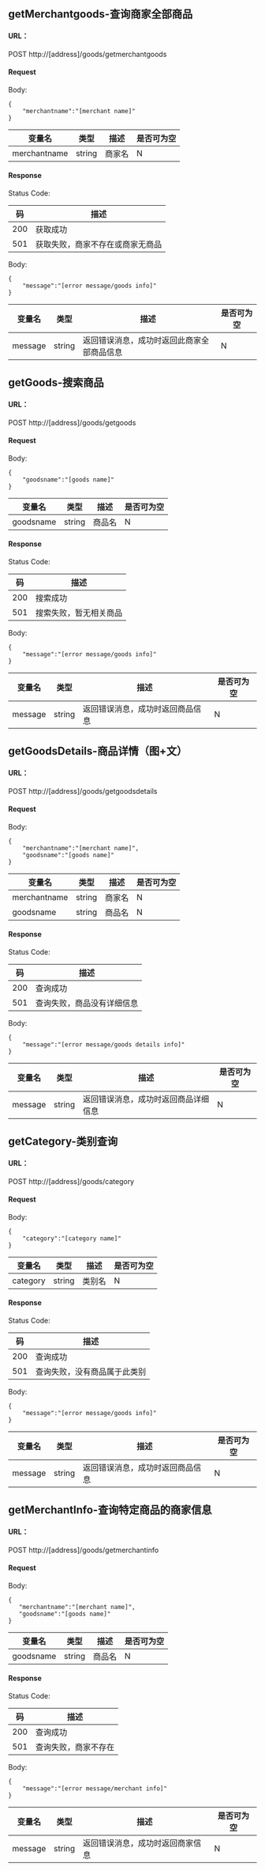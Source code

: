 ## getMerchantgoods-查询商家全部商品

#### URL：
POST http://[address]/goods/getmerchantgoods

#### Request

Body:
```
{
    "merchantname":"[merchant name]"
}
```

变量名 | 类型 | 描述 | 是否可为空
---|---|---|---
merchantname | string | 商家名 | N

#### Response

Status Code:


码 | 描述
--- | ---
200 | 获取成功 
501 | 获取失败，商家不存在或商家无商品 


Body:
```
{
    "message":"[error message/goods info]"
}
```
变量名 | 类型 | 描述 | 是否可为空
---|---|---|---
message | string | 返回错误消息，成功时返回此商家全部商品信息 | N

## getGoods-搜索商品

#### URL：
POST http://[address]/goods/getgoods

#### Request

Body:
```
{
    "goodsname":"[goods name]"
}
```

变量名 | 类型 | 描述 | 是否可为空
---|---|---|---
goodsname | string | 商品名 | N

#### Response

Status Code:


码 | 描述
--- | ---
200 | 搜索成功 
501 | 搜索失败，暂无相关商品 


Body:
```
{
    "message":"[error message/goods info]"
}
```
变量名 | 类型 | 描述 | 是否可为空
---|---|---|---
message | string | 返回错误消息，成功时返回商品信息 | N

## getGoodsDetails-商品详情（图+文）

#### URL：
POST http://[address]/goods/getgoodsdetails

#### Request

Body:
```
{
    "merchantname":"[merchant name]",
    "goodsname":"[goods name]"
}
```

变量名 | 类型 | 描述 | 是否可为空
---|---|---|---
merchantname | string | 商家名 | N
goodsname | string | 商品名 | N 

#### Response

Status Code:

码 | 描述
--- | ---
200 | 查询成功 
501 | 查询失败，商品没有详细信息 

Body:
```
{
    "message":"[error message/goods details info]"
}
```
变量名 | 类型 | 描述 | 是否可为空
---|---|---|---
message | string | 返回错误消息，成功时返回商品详细信息 | N

## getCategory-类别查询

#### URL：
POST http://[address]/goods/category

#### Request

Body:
```
{
    "category":"[category name]"
}
```

变量名 | 类型 | 描述 | 是否可为空
---|---|---|---
category | string | 类别名 | N

#### Response

Status Code:

码 | 描述
--- | ---
200 | 查询成功 
501 | 查询失败，没有商品属于此类别 

Body:
```
{
    "message":"[error message/goods info]"
}
```
变量名 | 类型 | 描述 | 是否可为空
---|---|---|---
message | string | 返回错误消息，成功时返回商品信息 | N

## getMerchantInfo-查询特定商品的商家信息

#### URL：
POST http://[address]/goods/getmerchantinfo

#### Request

Body:
```
{
   "merchantname":"[merchant name]",
   "goodsname":"[goods name]"
}
```

变量名 | 类型 | 描述 | 是否可为空
---|---|---|---
goodsname | string | 商品名 | N

#### Response

Status Code:

码 | 描述
--- | ---
200 | 查询成功 
501 | 查询失败，商家不存在 

Body:
```
{
    "message":"[error message/merchant info]"
}
```
变量名 | 类型 | 描述 | 是否可为空
---|---|---|---
message | string | 返回错误消息，成功时返回商家信息 | N
